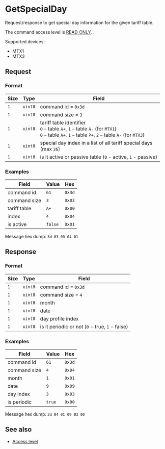 # GetSpecialDay

Request/response to get special day information for the given tariff table.

The command access level is [READ_ONLY](../basics.md#command-access-level).

Supported devices:
- MTX1
- MTX3


## Request

### Format

| Size | Type    | Field                                                                                                                                                |
| ---- | ------- | ---------------------------------------------------------------------------------------------------------------------------------------------------- |
| `1`  | `uint8` | command id = `0x3d`                                                                                                                                  |
| `1`  | `uint8` | command size = `3`                                                                                                                                   |
| `1`  | `uint8` | tariff table identifier <br/> `0` – table `A+`, `1` – table `A-` (for `MTX1`)</br> `0` – table `A+`, `1` – table `P+`, `2` – table `A-` (for `MTX3`) |
| `1`  | `uint8` | special day index in a list of all tariff special days (max `26`)                                                                                    |
| `1`  | `uint8` | is it active or passive table (`0` - active, `1` - passive)                                                                                          |

### Examples

| Field        | Value   | Hex    |
| ------------ | ------- | ------ |
| command id   | `61`    | `0x3d` |
| command size | `3`     | `0x03` |
| tariff table | `A+`    | `0x00` |
| index        | `4`     | `0x04` |
| is active    | `false` | `0x01` |

Message hex dump: `3d 03 00 04 01`


## Response

### Format

| Size | Type    | Field                                           |
| ---- | ------- | ----------------------------------------------- |
| `1`  | `uint8` | command id = `0x3d`                             |
| `1`  | `uint8` | command size = `4`                              |
| `1`  | `uint8` | month                                           |
| `1`  | `uint8` | date                                            |
| `1`  | `uint8` | day profile index                               |
| `1`  | `uint8` | is it periodic or not (`0` - true, `1` - false) |

### Examples

| Field        | Value  | Hex    |
| ------------ | ------ | ------ |
| command id   | `61`   | `0x3d` |
| command size | `4`    | `0x04` |
| month        | `1`    | `0x01` |
| date         | `9`    | `0x09` |
| day index    | `3`    | `0x03` |
| is periodic  | `true` | `0x00` |

Message hex dump: `3d 04 01 09 03 00`


## See also

* [Access level](../basics.md#command-access-level)
